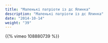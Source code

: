 ```yaml
---
title: "Маленькі патріоти із дс Ялинка"
description: "Маленькі патріоти із дс Ялинка"
date: "2014-10-14"
weight: "39"
---
```


{{% vimeo 108880739 %}}
